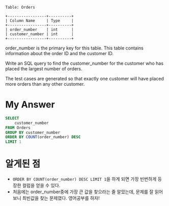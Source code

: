 ```
Table: Orders

+-----------------+----------+
| Column Name     | Type     |
+-----------------+----------+
| order_number    | int      |
| customer_number | int      |
+-----------------+----------+
```
order_number is the primary key for this table.
This table contains information about the order ID and the customer ID.

Write an SQL query to find the customer_number for the customer who has placed the largest number of orders.

The test cases are generated so that exactly one customer will have placed more orders than any other customer.

# My Answer 
```sql
SELECT 
    customer_number
FROM Orders
GROUP BY customer_number 
ORDER BY COUNT(order_number) DESC 
LIMIT 1
```
# 알게된 점 
- `ORDER BY COUNT(order_number) DESC LIMIT 1`을 하게 되면 가장 빈번하게 등장한 컬럼을 얻을 수 있다. 
- 처음에는 order_number중에 가장 큰 값을 찾으라는 줄 알았는데, 문제를 잘 읽어보니 최빈값을 찾는 문제였다. 영어공부를 하자!
